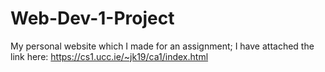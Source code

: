 # Web-Dev-1-Project
My personal website which I made for an assignment; I have attached the link here: https://cs1.ucc.ie/~jk19/ca1/index.html
